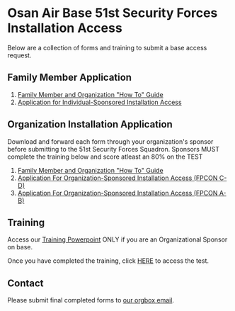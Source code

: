 # Osan Air Base 51st Security Forces Installation Access

Below are a collection of forms and training to submit a base access request.

## Family Member Application

1. <a href="./81-82_process.docx" target="_blank">Family Member and Organization   "How To" Guide</a>
2. <a href="./USFK_FORM_81E-Blank_Signature_Block.pdf" target="_blank">Application for Individual-Sponsored Installation Access</a>

## Organization Installation Application

Download and forward each form through your organization's sponsor before submitting to the 51st Security Forces Squadron.
Sponsors MUST complete the training below and score atleast an 80% on the TEST

1. <a href="./81-82_process.docx" target="_blank">Family Member and Organization   "How To" Guide</a>
2. <a href="./USFK_Form_82E_FPCON_C-D.pdf" target="_blank">Application For Organization-Sponsored Installation Access (FPCON C-D)</a>
3. <a href="./USFK_Form_82E_BLANK_EXAMPLE.docx" target="_blank">Application For Organization-Sponsored Installation Access (FPCON A-B) </a>

## Training

Access our [Training Powerpoint](./training_slides.pptx) ONLY if you are an Organizational Sponsor on base.

Once you have completed the training, click <a href="https://forms.osi.apps.mil/r/snDHfAEcXi" target="_blank">HERE</a> to access the test.
## Contact 

Please submit final completed forms to [our orgbox email](mailto:51SFS.S5.IA@US.AF.Mil).
